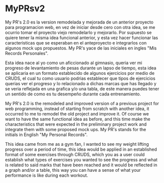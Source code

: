 # MyPRsv2
My PR's 2.0 es la version remodelada y mejorada de un anterior proyecto para programacion web, en vez de iniciar desde cero con otra idea, se me ocurrio tomar el proyecto viejo remodelarlo y mejorarlo. Por supuesto se quiere tener la misma idea funcional anterior, y esta vez hacer funcionar las caracteristicas que se esperaban en el anteproyecto e integrarlos con algunos mock ups propuestos. My PR's yace de las iniciales en ingles "Mis Records Personales".

Esta idea nace al yo como un aficcionado al gimnasio, queria ver mi progreso de levantamiento de pesas durante un lapso de tiempo, esta idea se aplicaria en un formato establecido de algunos ejercicios por medio de CRUDS, el cual tu como usuario podrias establecer que tipos de ejercicios querias ver el progreso y lo relacionado a dichas marcas que has llegado y se veria reflejada en una grafica y/o una tabla, de este manera puedes tener un sentido de como es tu desempeño durante cada entrenamiento.

My PR's 2.0 is the remodeled and improved version of a previous project for web programming, instead of starting from scratch with another idea, it occurred to me to remodel the old project and improve it. Of course we want to have the same functional idea as before, and this time make the characteristics that were expected in the preliminary project work and integrate them with some proposed mock ups. My PR's stands for the initials in English "My Personal Records".

This idea came from me as a gym fan, I wanted to see my weight lifting progress over a period of time, this idea would be applied in an established format of some exercises through CRUDS, which you as a user could establish what types of exercises you wanted to see the progress and what is related to said marks that have been reached and it would be reflected in a graph and/or a table, this way you can have a sense of what your performance is like during each workout.